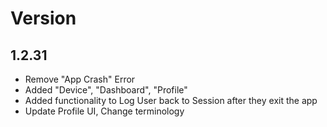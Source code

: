 
# Version

## 1.2.31

- Remove "App Crash" Error
- Added "Device", "Dashboard", "Profile"
- Added functionality to Log User back to Session after they exit the app
- Update Profile UI, Change terminology
